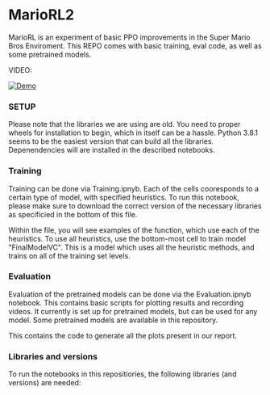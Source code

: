 # MarioRL2

MarioRL is an experiment of basic PPO improvements in the Super Mario Bros Enviroment. This REPO comes with basic training, eval code, as well as some pretrained models.

VIDEO:

[![Demo](https://i9.ytimg.com/vi/Xm55TjfA-bw/mqdefault.jpg?sqp=CPDQ2asG-oaymwEmCMACELQB8quKqQMa8AEB-AH-AYACkAGKAgwIABABGHIgRiguMA8=&rs=AOn4CLDViAyB3BsBlxRBpk3C_iMwZjOjOQ)](https://youtu.be/Xm55TjfA-bw?si=F2guDpNMy9GtOBdg&t=209)


### SETUP

Please note that the libraries we are using are old. You need to proper wheels for installation to begin, which in itself can be a hassle. Python 3.8.1 seems to be the easiest version that can build all the libraries. Depenendencies will are installed in the described notebooks.

### Training
Training can be done via Training.ipnyb. Each of the cells cooresponds to a certain type of model, with specified heuristics. To run this notebook, please make sure to download the correct version of the necessary libraries as specificied in the bottom of this file.

Within the file, you will see examples of the function, which use each of the heuristics. To use all heuristics, use the bottom-most cell to train model "FinalModelVC". This is a model which uses all the heuristic methods, and trains on all of the training set levels.

### Evaluation
Evaluation of the pretrained models can be done via the Evaluation.ipnyb notebook. This contains basic scripts for plotting results and recording videos. 
It currently is set up for pretrained models, but can be used for any model. Some pretrained models are available in this repository.

This contains the code to generate all the plots present in our report.

### Libraries and versions
To run the notebooks in this repositiories, the following libraries (and versions) are needed:

